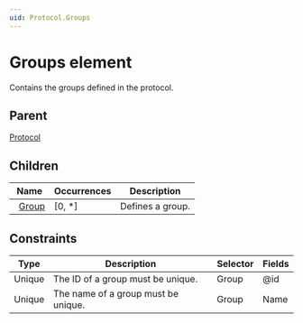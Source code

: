 ```yaml
---
uid: Protocol.Groups
---
```


# Groups element

Contains the groups defined in the protocol.

## Parent

[Protocol](xref:Protocol)

## Children

|Name|Occurrences|Description|
|--- |--- |--- |
|&nbsp;&nbsp;[Group](xref:Protocol.Groups.Group)|[0, *]|Defines a group.|

## Constraints

|Type|Description|Selector|Fields|
|--- |--- |--- |--- |
|Unique |The ID of a group must be unique. |Group |@id |
|Unique |The name of a group must be unique. |Group |Name |
